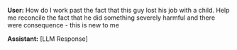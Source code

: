 **User:**
How do I work past the fact that this guy lost his job with a child. Help me reconcile the fact that he did something severely harmful and there were consequence - this is new to me

**Assistant:**
[LLM Response]

